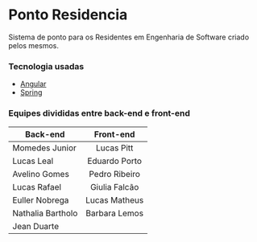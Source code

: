 ﻿# Ponto Residencia

Sistema de ponto para os Residentes em Engenharia de Software
criado pelos mesmos.

### Tecnologia usadas
* [Angular](https://angular.io/)
* [Spring](https://spring.io/)


### Equipes divididas entre back-end e front-end
| Back-end     | Front-end      |
| ------------- |:-------------:|
| Momedes Junior     | Lucas Pitt    |
| Lucas Leal         | Eduardo Porto |
| Avelino Gomes      | Pedro Ribeiro |
| Lucas Rafael       | Giulia Falcão |
| Euller Nobrega     | Lucas Matheus |
| Nathalia Bartholo  | Barbara Lemos |
| Jean Duarte        ||



